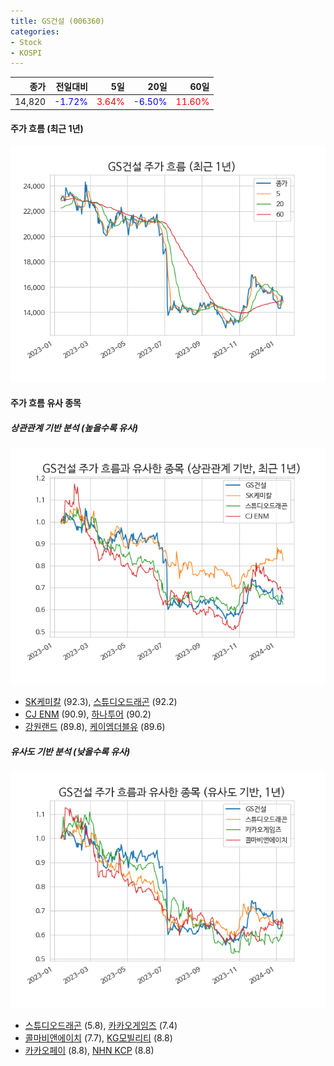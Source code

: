 ```yaml
---
title: GS건설 (006360)
categories:
- Stock
- KOSPI
---
```


|종가|전일대비|5일|20일|60일|
|---:|-------:|--:|---:|---:|
|14,820|<span style="color: blue">-1.72%</span>|<span style="color: red">3.64%</span>|<span style="color: blue">-6.50%</span>|<span style="color: red">11.60%</span>|

<!-- more -->


#### 주가 흐름 (최근 1년)
![006360](/assets/images/stock/006360.png)


#### 주가 흐름 유사 종목


##### 상관관계 기반 분석 (높을수록 유사)
![006360](/assets/images/stock/006360_corr.png)
- [SK케미칼](/285130/) (92.3), [스튜디오드래곤](/253450/) (92.2)
- [CJ ENM](/035760/) (90.9), [하나투어](/039130/) (90.2)
- [강원랜드](/035250/) (89.8), [케이엠더블유](/032500/) (89.6)


##### 유사도 기반 분석 (낮을수록 유사)	
![006360](/assets/images/stock/006360_sim.png)
- [스튜디오드래곤](/253450/) (5.8), [카카오게임즈](/293490/) (7.4)
- [콜마비앤에이치](/200130/) (7.7), [KG모빌리티](/003620/) (8.8)
- [카카오페이](/377300/) (8.8), [NHN KCP](/060250/) (8.8)